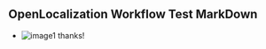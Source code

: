 ## OpenLocalization Workflow Test MarkDown
* ![image1](.\7a644330-7be5-4bf8-88a1-bac88e26e1d8.PNG) 
thanks!